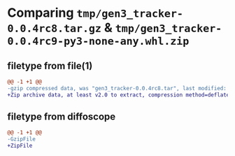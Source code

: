 # Comparing `tmp/gen3_tracker-0.0.4rc8.tar.gz` & `tmp/gen3_tracker-0.0.4rc9-py3-none-any.whl.zip`

## filetype from file(1)

```diff
@@ -1 +1 @@
-gzip compressed data, was "gen3_tracker-0.0.4rc8.tar", last modified: Sat May 25 13:55:30 2024, max compression
+Zip archive data, at least v2.0 to extract, compression method=deflate
```

## filetype from diffoscope

```diff
@@ -1 +1 @@
-GzipFile
+ZipFile
```

